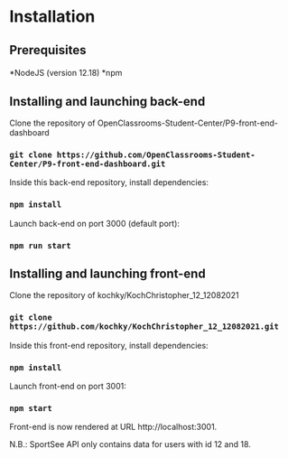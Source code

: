 # Installation



## Prerequisites
####
*NodeJS (version 12.18)
*npm
  
## Installing and launching back-end

Clone the repository of OpenClassrooms-Student-Center/P9-front-end-dashboard
### `git clone https://github.com/OpenClassrooms-Student-Center/P9-front-end-dashboard.git`


Inside this back-end repository, install dependencies:
### `npm install`


Launch back-end on port 3000 (default port):
### `npm run start`



## Installing and launching front-end

Clone the repository of kochky/KochChristopher_12_12082021
### `git clone https://github.com/kochky/KochChristopher_12_12082021.git`


Inside this front-end repository, install dependencies:
### `npm install`


Launch front-end on port 3001:
### `npm start`


Front-end is now rendered at URL http://localhost:3001.



N.B.:
SportSee API only contains data for users with id 12 and 18.
